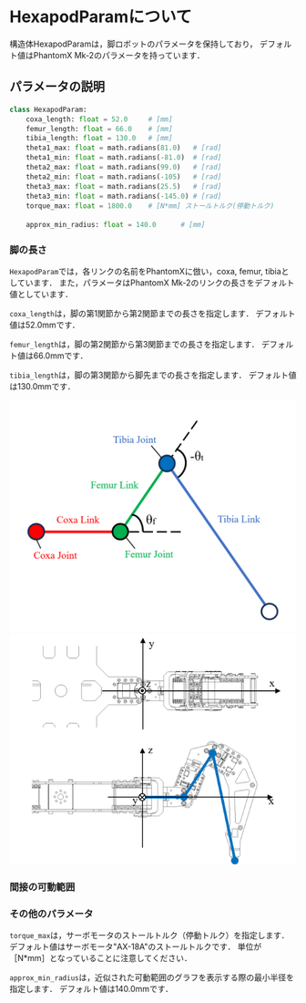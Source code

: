 
# HexapodParamについて

構造体HexapodParamは，脚ロボットのパラメータを保持しており，
デフォルト値はPhantomX Mk-2のパラメータを持っています．

## パラメータの説明

```python
class HexapodParam:
    coxa_length: float = 52.0     # [mm]
    femur_length: float = 66.0    # [mm]
    tibia_length: float = 130.0   # [mm]
    theta1_max: float = math.radians(81.0)   # [rad]
    theta1_min: float = math.radians(-81.0)  # [rad]
    theta2_max: float = math.radians(99.0)   # [rad]
    theta2_min: float = math.radians(-105)   # [rad]
    theta3_max: float = math.radians(25.5)   # [rad]
    theta3_min: float = math.radians(-145.0) # [rad]
    torque_max: float = 1800.0    # [N*mm] ストールトルク(停動トルク) 

    approx_min_radius: float = 140.0      # [mm]
```

### 脚の長さ

`HexapodParam`では，各リンクの名前をPhantomXに倣い，coxa, femur, tibiaとしています．
また，パラメータはPhantomX Mk-2のリンクの長さをデフォルト値としています．

`coxa_length`は，脚の第1関節から第2関節までの長さを指定します．
デフォルト値は52.0mmです．

`femur_length`は，脚の第2関節から第3関節までの長さを指定します．
デフォルト値は66.0mmです．

`tibia_length`は，脚の第3関節から脚先までの長さを指定します．
デフォルト値は130.0mmです．

![脚の長さ](./img/link_joint.png)![a](./img/coordinate_axis.png)

### 間接の可動範囲



### その他のパラメータ

`torque_max`は，サーボモータのストールトルク（停動トルク）を指定します．
デフォルト値はサーボモータ"AX-18A"のストールトルクです．
単位が［N*mm］となっていることに注意してください．

`approx_min_radius`は，近似された可動範囲のグラフを表示する際の最小半径を指定します．
デフォルト値は140.0mmです．

